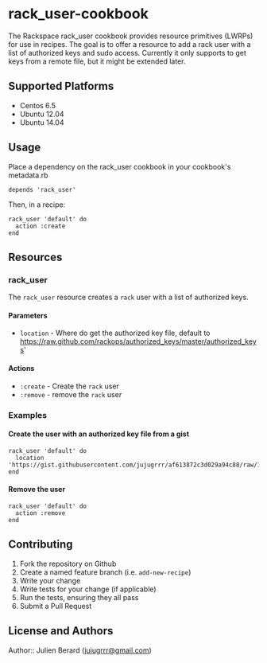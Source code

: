 # rack_user-cookbook

The Rackspace rack_user cookbook provides resource primitives (LWRPs) for use in recipes.
The goal is to offer a resource to add a rack user with a list of authorized keys and sudo access.
Currently it only supports to get keys from a remote file, but it might be extended later.

## Supported Platforms

* Centos 6.5
* Ubuntu 12.04
* Ubuntu 14.04

## Usage

Place a dependency on the rack_user cookbook in your cookbook's metadata.rb
```
depends 'rack_user'
```
Then, in a recipe:

```
rack_user 'default' do
  action :create
end
```

## Resources

### rack_user
The `rack_user` resource creates a `rack` user with a list of authorized keys.

#### Parameters

* `location` - Where do get the authorized key file, default to https://raw.github.com/rackops/authorized_keys/master/authorized_keys'

#### Actions

* `:create` - Create the `rack` user
* `:remove` - remove the `rack` user

### Examples
#### Create the user with an authorized key file from a gist
```
rack_user 'default' do
  location 'https://gist.githubusercontent.com/jujugrrr/af613872c3d029a94c88/raw/1d57582215ac6316f55b956691db1dba8339fcdd/test'
end
```
#### Remove the user

```
rack_user 'default' do
  action :remove
end
```

## Contributing

1. Fork the repository on Github
2. Create a named feature branch (i.e. `add-new-recipe`)
3. Write your change
4. Write tests for your change (if applicable)
5. Run the tests, ensuring they all pass
6. Submit a Pull Request

## License and Authors

Author:: Julien Berard (jujugrrr@gmail.com)
